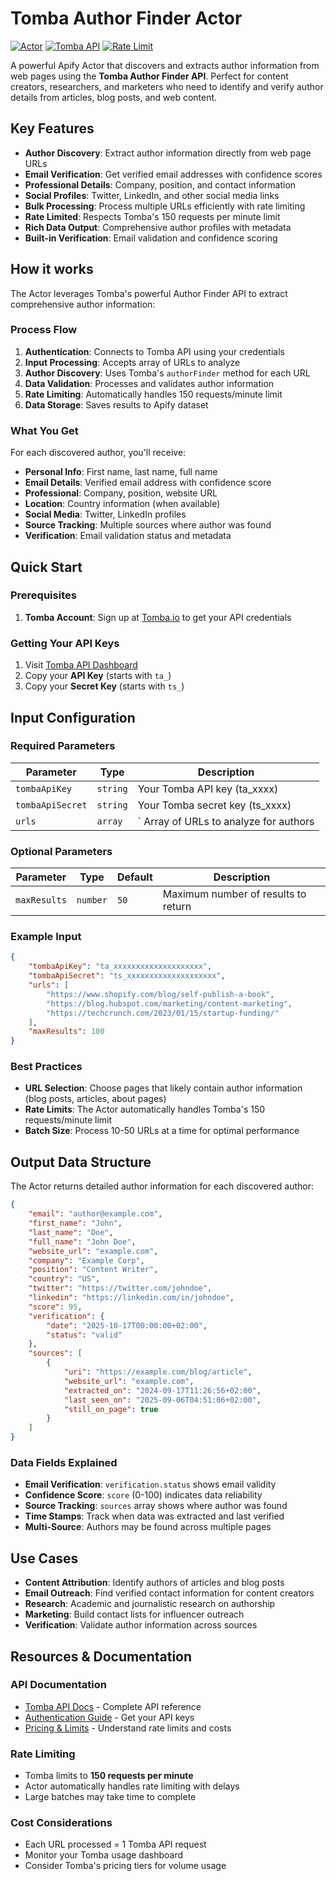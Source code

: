 # Tomba Author Finder Actor

[![Actor](https://img.shields.io/badge/Apify-Actor-blue)](https://apify.com/actors)
[![Tomba API](https://img.shields.io/badge/Tomba-API-green)](https://tomba.io)
[![Rate Limit](https://img.shields.io/badge/Rate%20Limit-150%2Fmin-orange)](https://tomba.io/api)

A powerful Apify Actor that discovers and extracts author information from web pages using the **Tomba Author Finder API**. Perfect for content creators, researchers, and marketers who need to identify and verify author details from articles, blog posts, and web content.

## Key Features

- **Author Discovery**: Extract author information directly from web page URLs
- **Email Verification**: Get verified email addresses with confidence scores
- **Professional Details**: Company, position, and contact information
- **Social Profiles**: Twitter, LinkedIn, and other social media links
- **Bulk Processing**: Process multiple URLs efficiently with rate limiting
- **Rate Limited**: Respects Tomba's 150 requests per minute limit
- **Rich Data Output**: Comprehensive author profiles with metadata
- **Built-in Verification**: Email validation and confidence scoring

## How it works

The Actor leverages Tomba's powerful Author Finder API to extract comprehensive author information:

### Process Flow

1. **Authentication**: Connects to Tomba API using your credentials
2. **Input Processing**: Accepts array of URLs to analyze
3. **Author Discovery**: Uses Tomba's `authorFinder` method for each URL
4. **Data Validation**: Processes and validates author information
5. **Rate Limiting**: Automatically handles 150 requests/minute limit
6. **Data Storage**: Saves results to Apify dataset

### What You Get

For each discovered author, you'll receive:

- **Personal Info**: First name, last name, full name
- **Email Details**: Verified email address with confidence score
- **Professional**: Company, position, website URL
- **Location**: Country information (when available)
- **Social Media**: Twitter, LinkedIn profiles
- **Source Tracking**: Multiple sources where author was found
- **Verification**: Email validation status and metadata

## Quick Start

### Prerequisites

1. **Tomba Account**: Sign up at [Tomba.io](https://app.tomba.io/api) to get your API credentials

### Getting Your API Keys

1. Visit [Tomba API Dashboard](https://app.tomba.io/api)
2. Copy your **API Key** (starts with `ta_`)
3. Copy your **Secret Key** (starts with `ts_`)

## Input Configuration

### Required Parameters

| Parameter        | Type     | Description                            |
| ---------------- | -------- | -------------------------------------- |
| `tombaApiKey`    | `string` | Your Tomba API key (ta_xxxx)           |
| `tombaApiSecret` | `string` | Your Tomba secret key (ts_xxxx)        |
| `urls`           | `array`  | ` Array of URLs to analyze for authors |

### Optional Parameters

| Parameter    | Type     | Default | Description                         |
| ------------ | -------- | ------- | ----------------------------------- |
| `maxResults` | `number` | `50`    | Maximum number of results to return |

### Example Input

```json
{
    "tombaApiKey": "ta_xxxxxxxxxxxxxxxxxxxx",
    "tombaApiSecret": "ts_xxxxxxxxxxxxxxxxxxxx",
    "urls": [
        "https://www.shopify.com/blog/self-publish-a-book",
        "https://blog.hubspot.com/marketing/content-marketing",
        "https://techcrunch.com/2023/01/15/startup-funding/"
    ],
    "maxResults": 100
}
```

### Best Practices

- **URL Selection**: Choose pages that likely contain author information (blog posts, articles, about pages)
- **Rate Limits**: The Actor automatically handles Tomba's 150 requests/minute limit
- **Batch Size**: Process 10-50 URLs at a time for optimal performance

## Output Data Structure

The Actor returns detailed author information for each discovered author:

```json
{
    "email": "author@example.com",
    "first_name": "John",
    "last_name": "Doe",
    "full_name": "John Doe",
    "website_url": "example.com",
    "company": "Example Corp",
    "position": "Content Writer",
    "country": "US",
    "twitter": "https://twitter.com/johndoe",
    "linkedin": "https://linkedin.com/in/johndoe",
    "score": 95,
    "verification": {
        "date": "2025-10-17T00:00:00+02:00",
        "status": "valid"
    },
    "sources": [
        {
            "uri": "https://example.com/blog/article",
            "website_url": "example.com",
            "extracted_on": "2024-09-17T11:26:56+02:00",
            "last_seen_on": "2025-09-06T04:51:06+02:00",
            "still_on_page": true
        }
    ]
}
```

### Data Fields Explained

- **Email Verification**: `verification.status` shows email validity
- **Confidence Score**: `score` (0-100) indicates data reliability
- **Source Tracking**: `sources` array shows where author was found
- **Time Stamps**: Track when data was extracted and last verified
- **Multi-Source**: Authors may be found across multiple pages

## Use Cases

- **Content Attribution**: Identify authors of articles and blog posts
- **Email Outreach**: Find verified contact information for content creators
- **Research**: Academic and journalistic research on authorship
- **Marketing**: Build contact lists for influencer outreach
- **Verification**: Validate author information across sources

## Resources & Documentation

### API Documentation

- [Tomba API Docs](https://tomba.io/api) - Complete API reference
- [Authentication Guide](https://app.tomba.io/api) - Get your API keys
- [Pricing & Limits](https://tomba.io/pricing) - Understand rate limits and costs

### Rate Limiting

- Tomba limits to **150 requests per minute**
- Actor automatically handles rate limiting with delays
- Large batches may take time to complete

### Cost Considerations

- Each URL processed = 1 Tomba API request
- Monitor your Tomba usage dashboard
- Consider Tomba's pricing tiers for volume usage
